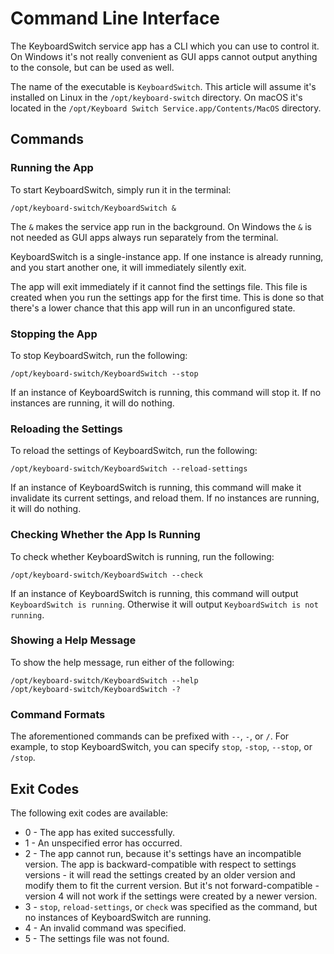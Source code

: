 # Command Line Interface

The KeyboardSwitch service app has a CLI which you can use to control it. On Windows it's not really convenient as GUI apps cannot output anything to the console, but can be used as well.

The name of the executable is `KeyboardSwitch`. This article will assume it's installed on Linux in the `/opt/keyboard-switch` directory. On macOS it's located in the `/opt/Keyboard Switch Service.app/Contents/MacOS` directory.

## Commands

### Running the App

To start KeyboardSwitch, simply run it in the terminal:

```
/opt/keyboard-switch/KeyboardSwitch &
```

The `&` makes the service app run in the background. On Windows the `&` is not needed as GUI apps always run separately from the terminal.

KeyboardSwitch is a single-instance app. If one instance is already running, and you start another one, it will immediately silently exit.

The app will exit immediately if it cannot find the settings file. This file is created when you run the settings app for the first time. This is done so that there's a lower chance that this app will run in an unconfigured state.

### Stopping the App

To stop KeyboardSwitch, run the following:

```
/opt/keyboard-switch/KeyboardSwitch --stop
```

If an instance of KeyboardSwitch is running, this command will stop it. If no instances are running, it will do nothing.

### Reloading the Settings

To reload the settings of KeyboardSwitch, run the following:

```
/opt/keyboard-switch/KeyboardSwitch --reload-settings
```

If an instance of KeyboardSwitch is running, this command will make it invalidate its current settings, and reload them. If no instances are running, it will do nothing.

### Checking Whether the App Is Running

To check whether KeyboardSwitch is running, run the following:

```
/opt/keyboard-switch/KeyboardSwitch --check
```

If an instance of KeyboardSwitch is running, this command will output `KeyboardSwitch is running`. Otherwise it will output `KeyboardSwitch is not running`.

### Showing a Help Message

To show the help message, run either of the following:

```
/opt/keyboard-switch/KeyboardSwitch --help
/opt/keyboard-switch/KeyboardSwitch -?
```

### Command Formats

The aforementioned commands can be prefixed with `--`, `-`, or `/`. For example, to stop KeyboardSwitch, you can specify `stop`, `-stop`, `--stop`, or `/stop`.

## Exit Codes

The following exit codes are available:

* 0 - The app has exited successfully.
* 1 - An unspecified error has occurred.
* 2 - The app cannot run, because it's settings have an incompatible version. The app is backward-compatible with respect to settings versions - it will read the settings created by an older version and modify them to fit the current version. But it's not forward-compatible - version 4 will not work if the settings were created by a newer version.
* 3 - `stop`, `reload-settings`, or `check` was specified as the command, but no instances of KeyboardSwitch are running.
* 4 - An invalid command was specified.
* 5 - The settings file was not found.
